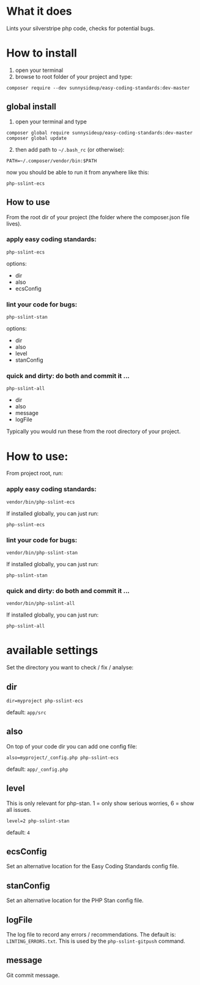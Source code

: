 # What it does

Lints your silverstripe php code, checks for potential bugs.

# How to install

1. open your terminal
2. browse to root folder of your project and type:
 ```shell
 composer require --dev sunnysideup/easy-coding-standards:dev-master
 ```

## global install

1. open your terminal and type
```shell
composer global require sunnysideup/easy-coding-standards:dev-master
composer global update
```

2. then add path to `~/.bash_rc` (or otherwise):
```shell
PATH=~/.composer/vendor/bin:$PATH
```

now you should be able to run it from anywhere like this:
```shell
php-sslint-ecs
```

## How to use
From the root dir of your project (the folder where the composer.json file lives).

### apply easy coding standards:
```shell
php-sslint-ecs
```
options:
- dir
- also
- ecsConfig

### lint your code for bugs:
```shell
php-sslint-stan
```
options:
- dir
- also
- level
- stanConfig

### quick and dirty: do both and commit it ...
```shell
php-sslint-all
```
- dir
- also
- message
- logFile


Typically you would run these from the root directory of your project.


# How to use:
From project root, run:

### apply easy coding standards:
```shell
vendor/bin/php-sslint-ecs
```

If installed globally, you can just run:
```shell
php-sslint-ecs
```

### lint your code for bugs:
```shell
vendor/bin/php-sslint-stan
```

If installed globally, you can just run:
```shell
php-sslint-stan
```


### quick and dirty: do both and commit it ...
```shell
vendor/bin/php-sslint-all
```

If installed globally, you can just run:
```shell
php-sslint-all
```

# available settings
Set the directory you want to check / fix / analyse:

## dir
```shell
dir=myproject php-sslint-ecs
```
default: `app/src`

## also
On top of your code dir you can add one config file:
```shell
also=myproject/_config.php php-sslint-ecs
```
default: `app/_config.php`

## level
This is only relevant for php-stan.
1 = only show serious worries,
6 = show all issues.
```shell
level=2 php-sslint-stan
```
default: `4`

## ecsConfig
Set an alternative location for the Easy Coding Standards config file.

## stanConfig
Set an alternative location for the PHP Stan config file.

## logFile
The log file to record any errors / recommendations.
The default is: `LINTING_ERRORS.txt`.  This is used by the `php-sslint-gitpush` command.

## message
Git commit message.
